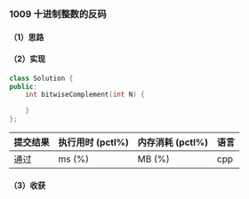 ### 1009 十进制整数的反码

#### （1）思路

#### （2）实现

```cpp
class Solution {
public:
    int bitwiseComplement(int N) {

    }
};
```

| 提交结果 | 执行用时 (pctl%) | 内存消耗 (pctl%) | 语言 |
|:---------|:-----------------|:-----------------|:-----|
| 通过     |  ms (%)   |  MB (%)  | cpp  |

#### （3）收获
